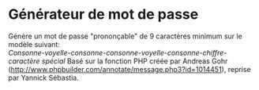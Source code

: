 # Générateur de mot de passe 

Génère un mot de passe "prononçable" de 9 caractères minimum sur le modèle suivant:  
*Consonne-voyelle-consonne-consonne-voyelle-consonne-chiffre-caractère spécial*
Basé sur la fonction PHP créée par Andreas Gohr (http://www.phpbuilder.com/annotate/message.php3?id=1014451), reprise par Yannick Sébastia.  

